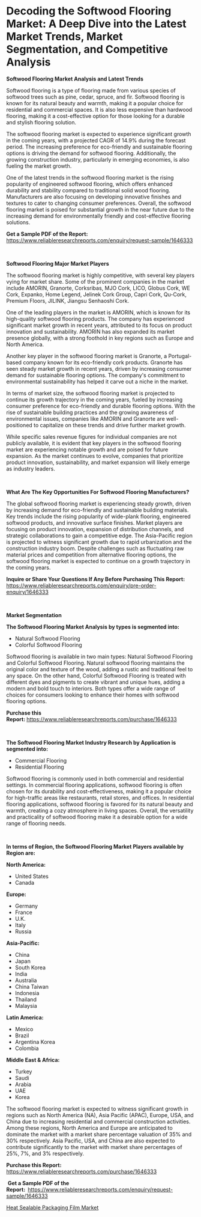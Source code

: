 <p><h1>Decoding the Softwood Flooring Market: A Deep Dive into the Latest Market Trends, Market Segmentation, and Competitive Analysis</h1></p><p><strong>Softwood Flooring Market Analysis and Latest Trends</strong></p>
<p><p>Softwood flooring is a type of flooring made from various species of softwood trees such as pine, cedar, spruce, and fir. Softwood flooring is known for its natural beauty and warmth, making it a popular choice for residential and commercial spaces. It is also less expensive than hardwood flooring, making it a cost-effective option for those looking for a durable and stylish flooring solution.</p><p>The softwood flooring market is expected to experience significant growth in the coming years, with a projected CAGR of 14.9% during the forecast period. The increasing preference for eco-friendly and sustainable flooring options is driving the demand for softwood flooring. Additionally, the growing construction industry, particularly in emerging economies, is also fueling the market growth.</p><p>One of the latest trends in the softwood flooring market is the rising popularity of engineered softwood flooring, which offers enhanced durability and stability compared to traditional solid wood flooring. Manufacturers are also focusing on developing innovative finishes and textures to cater to changing consumer preferences. Overall, the softwood flooring market is poised for substantial growth in the near future due to the increasing demand for environmentally friendly and cost-effective flooring solutions.</p></p>
<p><strong>Get a Sample PDF of the Report:&nbsp;</strong> <a href="https://www.reliableresearchreports.com/enquiry/request-sample/1646333">https://www.reliableresearchreports.com/enquiry/request-sample/1646333</a></p>
<p>&nbsp;</p>
<p><strong>Softwood Flooring Major Market Players</strong></p>
<p><p>The softwood flooring market is highly competitive, with several key players vying for market share. Some of the prominent companies in the market include AMORIN, Granorte, Corksribas, MJO Cork, LICO, Globus Cork, WE Cork, Expanko, Home Legend, Jelinek Cork Group, Capri Cork, Qu-Cork, Premium Floors, JILINK, Jiangsu Senhaoshi Cork. </p><p>One of the leading players in the market is AMORIN, which is known for its high-quality softwood flooring products. The company has experienced significant market growth in recent years, attributed to its focus on product innovation and sustainability. AMORIN has also expanded its market presence globally, with a strong foothold in key regions such as Europe and North America.</p><p>Another key player in the softwood flooring market is Granorte, a Portugal-based company known for its eco-friendly cork products. Granorte has seen steady market growth in recent years, driven by increasing consumer demand for sustainable flooring options. The company's commitment to environmental sustainability has helped it carve out a niche in the market.</p><p>In terms of market size, the softwood flooring market is projected to continue its growth trajectory in the coming years, fueled by increasing consumer preference for eco-friendly and durable flooring options. With the rise of sustainable building practices and the growing awareness of environmental issues, companies like AMORIN and Granorte are well-positioned to capitalize on these trends and drive further market growth.</p><p>While specific sales revenue figures for individual companies are not publicly available, it is evident that key players in the softwood flooring market are experiencing notable growth and are poised for future expansion. As the market continues to evolve, companies that prioritize product innovation, sustainability, and market expansion will likely emerge as industry leaders.</p></p>
<p>&nbsp;</p>
<p><strong>What Are The Key Opportunities For Softwood Flooring Manufacturers?</strong></p>
<p><p>The global softwood flooring market is experiencing steady growth, driven by increasing demand for eco-friendly and sustainable building materials. Key trends include the rising popularity of wide-plank flooring, engineered softwood products, and innovative surface finishes. Market players are focusing on product innovation, expansion of distribution channels, and strategic collaborations to gain a competitive edge. The Asia-Pacific region is projected to witness significant growth due to rapid urbanization and the construction industry boom. Despite challenges such as fluctuating raw material prices and competition from alternative flooring options, the softwood flooring market is expected to continue on a growth trajectory in the coming years.</p></p>
<p><strong>Inquire or Share Your Questions If Any Before Purchasing This Report:</strong> <a href="https://www.reliableresearchreports.com/enquiry/pre-order-enquiry/1646333">https://www.reliableresearchreports.com/enquiry/pre-order-enquiry/1646333</a></p>
<p>&nbsp;</p>
<p><strong>Market Segmentation</strong></p>
<p><strong>The Softwood Flooring Market Analysis by types is segmented into:</strong></p>
<p><ul><li>Natural Softwood Flooring</li><li>Colorful Softwood Flooring</li></ul></p>
<p><p>Softwood flooring is available in two main types: Natural Softwood Flooring and Colorful Softwood Flooring. Natural softwood flooring maintains the original color and texture of the wood, adding a rustic and traditional feel to any space. On the other hand, Colorful Softwood Flooring is treated with different dyes and pigments to create vibrant and unique hues, adding a modern and bold touch to interiors. Both types offer a wide range of choices for consumers looking to enhance their homes with softwood flooring options.</p></p>
<p><strong>Purchase this Report:&nbsp;</strong><a href="https://www.reliableresearchreports.com/purchase/1646333">https://www.reliableresearchreports.com/purchase/1646333</a></p>
<p>&nbsp;</p>
<p><strong>The Softwood Flooring Market Industry Research by Application is segmented into:</strong></p>
<p><ul><li>Commercial Flooring</li><li>Residential Flooring</li></ul></p>
<p><p>Softwood flooring is commonly used in both commercial and residential settings. In commercial flooring applications, softwood flooring is often chosen for its durability and cost-effectiveness, making it a popular choice for high-traffic areas like restaurants, retail stores, and offices. In residential flooring applications, softwood flooring is favored for its natural beauty and warmth, creating a cozy atmosphere in living spaces. Overall, the versatility and practicality of softwood flooring make it a desirable option for a wide range of flooring needs.</p></p>
<p>&nbsp;</p>
<p><strong>In terms of Region, the Softwood Flooring Market Players available by Region are:</strong></p>
<p>
    <p> <strong> North America: </strong>
        <ul>
            <li>United States</li>
            <li>Canada</li>
        </ul>
        </p> 
    <p> <strong> Europe: </strong>
        <ul>
            <li>Germany</li>
            <li>France</li>
            <li>U.K.</li>
            <li>Italy</li>
            <li>Russia</li>
        </ul>
        </p> 
    <p> <strong> Asia-Pacific: </strong>
        <ul>
            <li>China</li>
            <li>Japan</li>
            <li>South Korea</li>
            <li>India</li>
            <li>Australia</li>
            <li>China Taiwan</li>
            <li>Indonesia</li>
            <li>Thailand</li>
            <li>Malaysia</li>
        </ul>
        </p> 
    <p> <strong> Latin America: </strong>
        <ul>
            <li>Mexico</li>
            <li>Brazil</li>
            <li>Argentina Korea</li>
            <li>Colombia</li>
        </ul>
        </p> 
    <p> <strong> Middle East & Africa: </strong>
        <ul>
            <li>Turkey</li>
            <li>Saudi</li>
            <li>Arabia</li>
            <li>UAE</li>
            <li>Korea</li>
        </ul>
    </p>
    </p>
<p><p>The softwood flooring market is expected to witness significant growth in regions such as North America (NA), Asia Pacific (APAC), Europe, USA, and China due to increasing residential and commercial construction activities. Among these regions, North America and Europe are anticipated to dominate the market with a market share percentage valuation of 35% and 30% respectively. Asia Pacific, USA, and China are also expected to contribute significantly to the market with market share percentages of 25%, 7%, and 3% respectively.</p></p>
<p><strong>Purchase this Report: </strong><a href="https://www.reliableresearchreports.com/purchase/1646333">https://www.reliableresearchreports.com/purchase/1646333</a></p>
<p>&nbsp;<strong>Get a Sample PDF of the Report:&nbsp;&nbsp;</strong><a href="https://www.reliableresearchreports.com/enquiry/request-sample/1646333">https://www.reliableresearchreports.com/enquiry/request-sample/1646333</a></p>
<p><strong></strong></p>
<p><p><a href="https://fearless-okapi-6c8.notion.site/Heat-Sealable-Packaging-Film-Market-Research-Report-Forecasted-for-Period-from-2024-2031-by-Marke-1de8e822996a4a5a8f9f7586e6d17306">Heat Sealable Packaging Film Market</a></p></p>